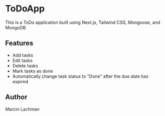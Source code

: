 # ToDoApp

This is a ToDo application built using Next.js, Tailwind CSS, Mongoose, and MongoDB.

## Features

- Add tasks
- Edit tasks
- Delete tasks
- Mark tasks as done
- Automatically change task status to "Done" after the due date has expired

## Author

Marcin Lachman
